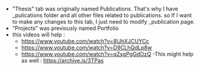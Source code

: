 - "Thesis" tab was originally named Publications. That's why I have _pulications folder and all other files related to publications. so If I want to make any changes to this tab, I just need to modify _publication page.
- "Projects" was previously named Portfolio
- this videos will help :
  - https://www.youtube.com/watch?v=8lJhXJCUYCc
  - https://www.youtube.com/watch?v=D9CLhQdLp8w
  - https://www.youtube.com/watch?v=qZsgPgGdOzQ
-This might help as well : https://archive.is/3TPas
